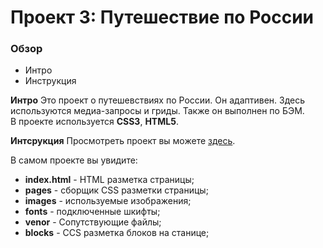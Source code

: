 # Проект 3: Путешествие по России

### Обзор
* Интро
* Инструкция

**Интро**
Это проект о путешевствиях по России. Он адаптивен. Здесь используются медиа-запросы и гриды. Также он выполнен по БЭМ.  
В проекте используется __CSS3__, __HTML5__.

**Интсрукция**
Просмотреть проект вы можете [здесь](https://kirill-brik.github.io/russian-travel/).  

В самом проекте вы увидите:  
* **index.html** - HTML разметка страницы;
* **pages** - сборщик CSS разметки страницы;
* **images** - используемые изображения;
* **fonts** - подключенные шкифты;
* **venor** - Сопутствующие файлы;
* **blocks** - CCS разметка блоков на станице;
